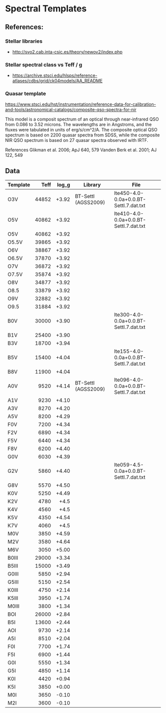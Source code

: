# Spectral Templates

## References:

### Stellar libraries
- http://svo2.cab.inta-csic.es/theory/newov2/index.php

### Stellar spectral class vs Teff / g
- https://archive.stsci.edu/hlsps/reference-atlases/cdbs/grid/ck04models/AA_README

### Quasar template
https://www.stsci.edu/hst/instrumentation/reference-data-for-calibration-and-tools/astronomical-catalogs/composite-qso-spectra-for-nir


This model is a composit spectrum of an optical through near-infrared QSO from 0.086 to 3.52 microns. The wavelengths are in Angstroms, and the fluxes were tabulated in units of erg/s/cm^2/A. The composite optical QSO spectrum is based on 2200 quasar spectra from SDSS, while the composite NIR QSO spectrum is based on 27 quasar spectra observed with IRTF.

References
Glikman et al. 2006; ApJ 640, 579
Vanden Berk et al. 2001; AJ 122, 549


## Data

| Template |  Teff | log_g | Library             | File                                   |
|----------|------:|------:|---------------------|----------------------------------------|
| O3V      | 44852 | +3.92 | BT-Settl (AGSS2009) | lte450-4.0-0.0a+0.0.BT-Settl.7.dat.txt |
| O5V      | 40862 | +3.92 |                     | lte410-4.0-0.0a+0.0.BT-Settl.7.dat.txt |
| O5V      | 40862 | +3.92 |                     |                                        |
| O5.5V    | 39865 | +3.92 |                     |                                        |
| O6V      | 38867 | +3.92 |                     |                                        |
| O6.5V    | 37870 | +3.92 |                     |                                        |
| O7V      | 36872 | +3.92 |                     |                                        |
| O7.5V    | 35874 | +3.92 |                     |                                        |
| O8V      | 34877 | +3.92 |                     |                                        |
| O8.5     | 33879 | +3.92 |                     |                                        |
| O9V      | 32882 | +3.92 |                     |                                        |
| O9.5     | 31884 | +3.92 |                     |                                        |
| B0V      | 30000 | +3.90 |                     | lte300-4.0-0.0a+0.0.BT-Settl.7.dat.txt |
| B1V      | 25400 | +3.90 |                     |                                        |
| B3V      | 18700 | +3.94 |                     |                                        |
| B5V      | 15400 | +4.04 |                     | lte155-4.0-0.0a+0.0.BT-Settl.7.dat.txt |
| B8V      | 11900 | +4.04 |                     |                                        |
| A0V      |  9520 | +4.14 | BT-Settl (AGSS2009) | lte096-4.0-0.0a+0.0.BT-Settl.7.dat.txt |
| A1V      |  9230 | +4.10 |                     |                                        |
| A3V      |  8270 | +4.20 |                     |                                        |
| A5V      |  8200 | +4.29 |                     |                                        |
| F0V      |  7200 | +4.34 |                     |                                        |
| F2V      |  6890 | +4.34 |                     |                                        |
| F5V      |  6440 | +4.34 |                     |                                        |
| F8V      |  6200 | +4.40 |                     |                                        |
| G0V      |  6030 | +4.39 |                     |                                        |
| G2V      |  5860 | +4.40 |                     | lte059-4.5-0.0a+0.0.BT-Settl.7.dat.txt |
| G8V      |  5570 | +4.50 |                     |                                        |
| K0V      |  5250 | +4.49 |                     |                                        |
| K2V      |  4780 |  +4.5 |                     |                                        |
| K4V      |  4560 |  +4.5 |                     |                                        |
| K5V      |  4350 | +4.54 |                     |                                        |
| K7V      |  4060 |  +4.5 |                     |                                        |
| M0V      |  3850 | +4.59 |                     |                                        |
| M2V      |  3580 | +4.64 |                     |                                        |
| M6V      |  3050 | +5.00 |                     |                                        |
| B0III    | 29000 | +3.34 |                     |                                        |
| B5III    | 15000 | +3.49 |                     |                                        |
| G0III    |  5850 | +2.94 |                     |                                        |
| G5III    |  5150 | +2.54 |                     |                                        |
| K0III    |  4750 | +2.14 |                     |                                        |
| K5III    |  3950 | +1.74 |                     |                                        |
| M0III    |  3800 | +1.34 |                     |                                        |
| BOI      | 26000 | +2.84 |                     |                                        |
| B5I      | 13600 | +2.44 |                     |                                        |
| AOI      |  9730 | +2.14 |                     |                                        |
| A5I      |  8510 | +2.04 |                     |                                        |
| F0I      |  7700 | +1.74 |                     |                                        |
| F5I      |  6900 | +1.44 |                     |                                        |
| G0I      |  5550 | +1.34 |                     |                                        |
| G5I      |  4850 | +1.14 |                     |                                        |
| K0I      |  4420 | +0.94 |                     |                                        |
| K5I      |  3850 | +0.00 |                     |                                        |
| M0I      |  3650 | -0.10 |                     |                                        |
| M2I      |  3600 | -0.10 |                     |                                        |